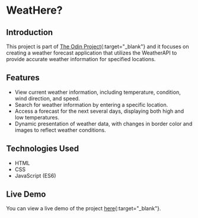 # WeatHere?

## Introduction
This project is part of [The Odin Project](https://www.theodinproject.com/lessons/node-path-javascript-weather-app){:target="_blank"} and it focuses on creating a weather forecast application that utilizes the WeatherAPI to provide accurate weather information for specified locations.

## Features
- View current weather information, including temperature, condition, wind direction, and speed.
- Search for weather information by entering a specific location.
- Access a forecast for the next several days, displaying both high and low temperatures.
- Dynamic presentation of weather data, with changes in border color and images to reflect weather conditions.

## Technologies Used
- HTML
- CSS
- JavaScript (ES6)

## Live Demo
You can view a live demo of the project [here](https://extf8.github.io/weatHere/){:target="_blank"}.
